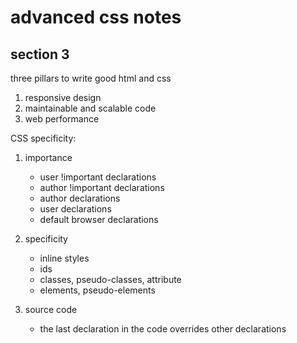 # advanced css notes

## section 3

three pillars to write good html and css
1. responsive design
2. maintainable and scalable code
3. web performance

CSS specificity:

1. importance
    - user !important declarations
    - author !important declarations
    - author declarations
    - user declarations
    - default browser declarations

2. specificity
    - inline styles
    - ids
    - classes, pseudo-classes, attribute
    - elements, pseudo-elements

3. source code 
    - the last declaration in the code overrides other declarations